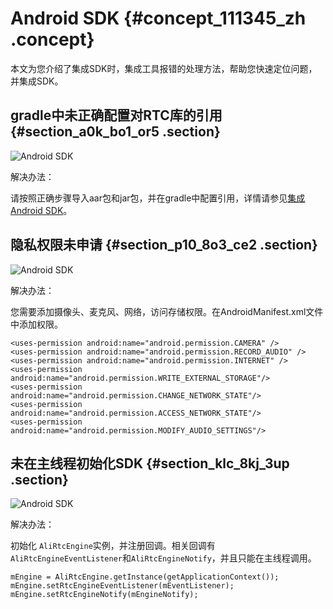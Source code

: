 # Android SDK {#concept_111345_zh .concept}

本文为您介绍了集成SDK时，集成工具报错的处理方法，帮助您快速定位问题，并集成SDK。

## gradle中未正确配置对RTC库的引用 {#section_a0k_bo1_or5 .section}

![Android SDK](http://static-aliyun-doc.oss-cn-hangzhou.aliyuncs.com/assets/img/170951/156698612149496_zh-CN.png)

解决办法：

请按照正确步骤导入aar包和jar包，并在gradle中配置引用，详情请参见[集成Android SDK](../../../../cn.zh-CN/快速入门/集成客户端SDK/Android.md#)。

## 隐私权限未申请 {#section_p10_8o3_ce2 .section}

![Android SDK](http://static-aliyun-doc.oss-cn-hangzhou.aliyuncs.com/assets/img/170951/156698612249497_zh-CN.png)

解决办法：

您需要添加摄像头、麦克风、网络，访问存储权限。在AndroidManifest.xml文件中添加权限。

``` {#codeblock_p3h_a6y_p1e .language-xml}
<uses-permission android:name="android.permission.CAMERA" />
<uses-permission android:name="android.permission.RECORD_AUDIO" />
<uses-permission android:name="android.permission.INTERNET" />
<uses-permission android:name="android.permission.WRITE_EXTERNAL_STORAGE"/>
<uses-permission android:name="android.permission.CHANGE_NETWORK_STATE"/>
<uses-permission android:name="android.permission.ACCESS_NETWORK_STATE"/>
<uses-permission android:name="android.permission.MODIFY_AUDIO_SETTINGS"/>           
```

## 未在主线程初始化SDK {#section_klc_8kj_3up .section}

![Android SDK](http://static-aliyun-doc.oss-cn-hangzhou.aliyuncs.com/assets/img/170951/156698612249498_zh-CN.png)

解决办法：

初始化 `AliRtcEngine`实例，并注册回调。相关回调有 `AliRtcEngineEventListener`和`AliRtcEngineNotify`，并且只能在主线程调用。

``` {#codeblock_59v_0mu_qyp .language-java}
mEngine = AliRtcEngine.getInstance(getApplicationContext());
mEngine.setRtcEngineEventListener(mEventListener);
mEngine.setRtcEngineNotify(mEngineNotify);
```

